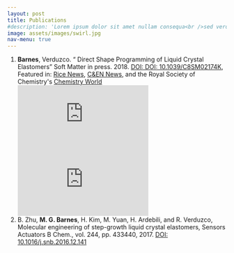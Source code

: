 ```yaml
---
layout: post
title: Publications
#description: 'Lorem ipsum dolor sit amet nullam consequa<br />sed veroeros. tempus adipiscing nulla.'
image: assets/images/swirl.jpg
nav-menu: true
---
```

<ol class = "tab">
<li><b>Barnes</b>, Verduzco. “ Direct Shape Programming of Liquid Crystal Elastomers” Soft Matter in press. 2018. <a href="https://pubs.rsc.org/en/content/articlelanding/2018/sm/c8sm02174k#!divAbstract/">DOI: DOI: 10.1039/C8SM02174K</a>, Featured in: <a href="http://news.rice.edu/2018/12/20/mighty-morphing-materials-take-complex-shapes/">Rice News</a>, <a href="https://cen.acs.org/materials/Programmable-polymer-forms-complex-shapes/97/i3">C&EN News</a>, and the Royal Society of Chemistry's <a href="https://www.chemistryworld.com/news/liquid-crystals-shape-up-on-demand/3009945.article">Chemistry World</a>

<div class="row">
	<div class="6u 12u$(medium)">
        <div class="embedded-iframe">
            <iframe src="https://www.youtube.com/embed/8RVlnatMPjc" frameborder="0" allow="accelerometer; autoplay; encrypted-media; gyroscope; picture-in-picture" allowfullscreen></iframe>
        </div>
    </div>
    <div class="6u 12u$(medium)">
        <div class="embedded-iframe">
            <iframe src="https://www.youtube.com/embed/bmpVSqj2U2I" frameborder="0" allow="accelerometer; autoplay; encrypted-media; gyroscope; picture-in-picture" allowfullscreen></iframe>
        </div>
    </div>
</div>
<li>B. Zhu, <b>M. G. Barnes</b>, H. Kim, M. Yuan, H. Ardebili, and R. Verduzco, Molecular engineering of step-growth liquid crystal elastomers, Sensors Actuators B Chem., vol. 244, pp. 433440, 2017.  <a href="https://www.sciencedirect.com/science/article/pii/S0925400516321128/">DOI: 10.1016/j.snb.2016.12.141</a></li>

